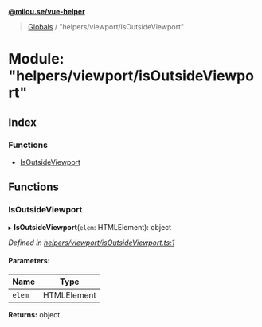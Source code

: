 **[@milou.se/vue-helper](../README.md)**

> [Globals](../globals.md) / "helpers/viewport/isOutsideViewport"

# Module: "helpers/viewport/isOutsideViewport"

## Index

### Functions

* [IsOutsideViewport](_helpers_viewport_isoutsideviewport_.md#isoutsideviewport)

## Functions

### IsOutsideViewport

▸ **IsOutsideViewport**(`elem`: HTMLElement): object

*Defined in [helpers/viewport/isOutsideViewport.ts:1](https://github.com/milou-se/milou-vue-helper/blob/41b4934/src/helpers/viewport/isOutsideViewport.ts#L1)*

#### Parameters:

Name | Type |
------ | ------ |
`elem` | HTMLElement |

**Returns:** object
